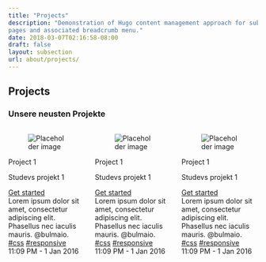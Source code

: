 ```yaml
---
title: "Projects"
description: "Demonstration of Hugo content management approach for subsection
pages and associated breadcrumb menu."
date: 2018-03-07T02:16:58-08:00
draft: false
layout: subsection
url: about/projects/
---
```

<div class="container section-feature-grey">
    <div class="title-wrapper has-text-centered">
      <h2 class="title is-2">Projects</h2>
      <h3 class="subtitle is-5 is-muted">Unsere neusten Projekte</h3>
      <div class="divider is-centered"></div>
    </div>
    <div class="content-wrapper">
      <div class="columns">
        <div class="column is-one-third">
        <div class="card ">
        <div class="card-image">
        <figure class="image is-4by3">
        <img src="https://bulma.io/images/placeholders/1280x960.png" alt="Placeholder image">
        </figure>
        </div>
<div class="card-content">
  <div class="media">
    <div class="media-content">
      <p class="title is-4">Project 1</p>
      <p class="subtitle is-6">Studevs projekt 1</p>
      <div class="card-action">
        <a href="/" class="button btn-align-md accent-btn raised">Get started</a>
      </div>
    </div>
  </div>
  <div class="content">
    Lorem ipsum dolor sit amet, consectetur adipiscing elit.
    Phasellus nec iaculis mauris. <a>@bulmaio</a>.
    <a href="#">#css</a> <a href="#">#responsive</a>
    <br>
    <time datetime="2016-1-1">11:09 PM - 1 Jan 2016</time>
  </div>
</div>
</div>
        </div>
        <div class="column is-one-third">
        <div class="card ">
        <div class="card-image">
        <figure class="image is-4by3">
        <img src="https://bulma.io/images/placeholders/1280x960.png" alt="Placeholder image">
        </figure>
        </div>
      <div class="card-content">
      <div class="media">
      <div class="media-content">
      <p class="title is-4">Project 1</p>
      <p class="subtitle is-6">Studevs projekt 1</p>
      <div class="card-action">
        <a href="/" class="button btn-align-md accent-btn raised">Get started</a>
      </div>
      </div>
      </div>
      <div class="content">
      Lorem ipsum dolor sit amet, consectetur adipiscing elit.
      Phasellus nec iaculis mauris. <a>@bulmaio</a>.
      <a href="#">#css</a> <a href="#">#responsive</a>
      <br>
      <time datetime="2016-1-1">11:09 PM - 1 Jan 2016</time>
      </div>
      </div>
      </div>
        </div>
        <div class="column is-one-third">
        <div class="card ">
        <div class="card-image">
        <figure class="image is-4by3">
        <img src="https://bulma.io/images/placeholders/1280x960.png" alt="Placeholder image">
        </figure>
        </div>
      <div class="card-content">
      <div class="media">
      <div class="media-content">
      <p class="title is-4">Project 1</p>
      <p class="subtitle is-6">Studevs projekt 1</p>
      <div class="card-action">
        <a href="/" class="button btn-align-md accent-btn raised">Get started</a>
      </div>
      </div>
      </div>
      <div class="content">
      Lorem ipsum dolor sit amet, consectetur adipiscing elit.
      Phasellus nec iaculis mauris. <a>@bulmaio</a>.
      <a href="#">#css</a> <a href="#">#responsive</a>
      <br>
      <time datetime="2016-1-1">11:09 PM - 1 Jan 2016</time>
      </div>
      </div>
      </div>
        </div>
    </div>
  </div>
